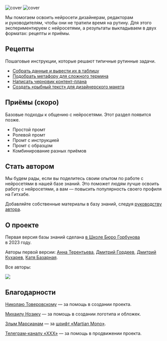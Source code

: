 ![cover](https://github.com/Open-Prompting/Knowledge-Base/blob/d5882091f707895b239aa94ff3fa32fbe2f196f6/content/shared%20media/cover-all-dark.svg#gh-dark-mode-only)
![cover](https://github.com/Open-Prompting/Knowledge-Base/blob/af7d9c29d2f0471919e535b86dd5d62abe2815c2/content/shared%20media/cover-all-light.svg#gh-light-mode-only)

Мы&nbsp;помогаем освоить&nbsp;нейросети дизайнерам, редакторам и&nbsp;руководителям, чтобы они не&nbsp;тратили время на&nbsp;рутину. Для этого экспериментируем с&nbsp;нейросетями, а&nbsp;результаты выкладываем в&nbsp;двух форматах: рецепты и&nbsp;приёмы.

## Рецепты

Пошаговые инструкции, которые решают типичные рутинные задачи.

* [Собрать данные и&nbsp;вывести их&nbsp;в&nbsp;таблицу](https://github.com/Open-Prompting/Knowledge-Base/tree/main/content/recipes/spreadsheet)
* [Подобрать метафору для&nbsp;сложного термина](https://github.com/Open-Prompting/Knowledge-Base/tree/main/content/recipes/metaphor)
* [Написать черновик контент-плана](https://github.com/Open-Prompting/Knowledge-Base/tree/main/content/recipes/draft-plan/)
* [Создать «рыбный текст» для&nbsp;дизайнерского макета](https://github.com/Open-Prompting/Knowledge-Base/tree/main/content/recipes/placeholder-text/)


## Приёмы (скоро)
Базовые подходы к&nbsp;общению с&nbsp;нейросетями. Этот раздел появится позже.

* Простой промт
* Ролевой промт
* Промт с&nbsp;инструкцией
* Промт с&nbsp;образцом
* Комбинирование разных приёмов

## Стать автором

Мы будем рады, если вы поделитесь своим опытом по работе с нейросетями в нашей базе знаний. Это поможет людям лучше освоить работу с нейросетями, а вам — повысить популярность своего профиля на Гитхабе. 

Добавляйте собственные материалы в&nbsp;базу знаний, следуя [руководству автора](https://github.com/Open-Prompting/Knowledge-Base/tree/main/content/articles/contributing).

## О проекте
Первая версия базы знаний сделана [в&nbsp;Школе Бюро Горбунова](https://bureau.ru/school) в&nbsp;2023&nbsp;году. 

Авторы первой версии: [Анна Терентьева](https://github.com/t3r3n), [Дмитрий Гордеев](https://github.com/grdv), [Дмитрий Кухарев](https://github.com/kkhrv), [Катя Базарная](https://github.com/bacardmi).

Все авторы:

<a href="https://github.com/open-prompting/knowledge-base/graphs/contributors">
<img src="https://contrib.rocks/image?repo=open-prompting/knowledge-base" />
</a>

## Благодарности
[Николаю Товеровскому](https://boosty.to/fffworks) — за помощь в создании проекта. 

[Михаилу Нозику](https://bureau.ru/burosfera/mihail-nozik) — за помощь в создании логотипа и обложек. 

[Злым Марсианам](https://evilmartians.com/) — за [шрифт «Martian Mono»](https://github.com/evilmartians). 

[Телеграм-каналу «ХХХ»](https://t.me/openprompting) — за помощь в продвижении проекта. 

